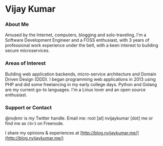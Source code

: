 # Vijay Kumar

### About Me
Amused by the Internet, computers, blogging and solo-traveling, I'm a Software Development Engineer and a FOSS enthusiast, with 3 years of professional work experience under the belt, with a keen interest to building secure microservices.

### Areas of Interest
Building web application backends, micro-service architecture and Domain Driven Design (DDD). I began programming web applications in 2013 using PHP and did some freelancing in my early college days. Python and Golang are my current go-to languages. I'm a Linux lover and an open source enthusiast.

### Support or Contact
@nvjkmr is my Twitter handle. Email me: root [at] nvijaykumar [dot] me or find me as `C0r3` on Freenode.

I share my opinions & experiences at [http://blog.nvijaykumar.me/](http://blog.nvijaykumar.me/)
